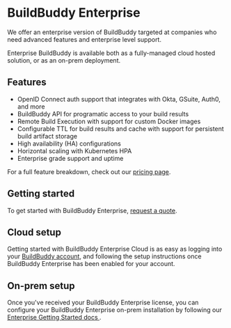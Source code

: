 <!--
{
  "name": "Enterprise Overview",
  "category": "5eed3e5fa3f1277a6b94b83a",
  "priority": 1000
}
-->

# BuildBuddy Enterprise

We offer an enterprise version of BuildBuddy targeted at companies who need advanced features and enterprise level support.

Enterprise BuildBuddy is available both as a fully-managed cloud hosted solution, or as an on-prem deployment.

## Features

- OpenID Connect auth support that integrates with Okta, GSuite, Auth0, and more
- BuildBuddy API for programatic access to your build results
- Remote Build Execution with support for custom Docker images
- Configurable TTL for build results and cache with support for persistent build artifact storage
- High availability (HA) configurations
- Horizontal scaling with Kubernetes HPA
- Enterprise grade support and uptime

For a full feature breakdown, check out our [pricing page](https://buildbuddy.io/pricing).

## Getting started

To get started with BuildBuddy Enterprise, [request a quote](https://www.buildbuddy.io/request-quote).

## Cloud setup

Getting started with BuildBuddy Enterprise Cloud is as easy as logging into your [BuildBuddy account](https://app.buildbuddy.io/), and following the setup instructions once BuildBuddy Enterprise has been enabled for your account.

## On-prem setup

Once you've received your BuildBuddy Enterprise license, you can configure your BuildBuddy Enterprise on-prem installation by following our [Enterprise Getting Started docs ](enterprise-setup.md).
